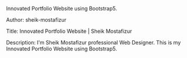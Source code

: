 Innovated Portfolio Website using Bootstrap5.

Author: sheik-mostafizur

Title: Innovated Portfolio Website | Sheik Mostafizur

Description: I'm Sheik Mostafizur professional Web Designer. This is my Innovated Portfolio Website using Bootstrap5.
